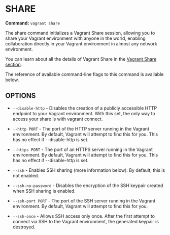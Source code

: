 # SHARE #
**Command:** `vagrant share`

The share command initializes a Vagrant Share session, allowing you to share your Vagrant environment with anyone in the world, enabling collaboration directly in your Vagrant environment in almost any network environment.

You can learn about all the details of Vagrant Share in the [Vagrant Share section][share].

The reference of available command-line flags to this command is available below.

## OPTIONS ##

* `--disable-http` - Disables the creation of a publicly accessible HTTP endpoint to your Vagrant environment. With this set, the only way to access your share is with vagrant connect.

* `--http PORT` - The port of the HTTP server running in the Vagrant environment. By default, Vagrant will attempt to find this for you. This has no effect if --disable-http is set.

* `--https PORT` - The port of an HTTPS server running in the Vagrant environment. By default, Vagrant will attempt to find this for you. This has no effect if --disable-http is set.

* `--ssh` - Enables SSH sharing (more information below). By default, this is not enabled.

* `--ssh-no-password` - Disables the encryption of the SSH keypair created when SSH sharing is enabled.

* `--ssh-port PORT` - The port of the SSH server running in the Vagrant environment. By default, Vagrant will attempt to find this for you.

* `--ssh-once` - Allows SSH access only once. After the first attempt to connect via SSH to the Vagrant environment, the generated keypair is destroyed.

[share]: https://docs.vagrantup.com/v2/share/